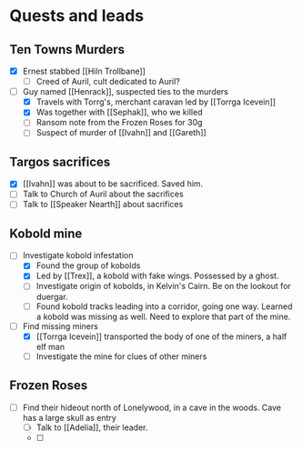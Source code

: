 # Quests and leads

## Ten Towns Murders
- [x] Ernest stabbed [[Hiln Trollbane]]
	- [ ] Creed of Auril, cult dedicated to Auril?
- [ ] Guy named [[Henrack]], suspected ties to the murders
	- [x] Travels with Torrg's, merchant caravan led by [[Torrga Icevein]]
	- [x] Was together with [[Sephak]], who we killed
	- [ ] Ransom note from the Frozen Roses for 30g
	- [ ] Suspect of murder of [[Ivahn]] and [[Gareth]]

## Targos sacrifices
- [x] [[Ivahn]] was about to be sacrificed. Saved him.
- [ ] Talk to Church of Auril about the sacrifices
- [ ] Talk to [[Speaker Nearth]] about sacrifices

## Kobold mine
- [ ] Investigate kobold infestation
	- [x] Found the group of kobolds
	- [x] Led by [[Trex]], a kobold with fake wings. Possessed by a ghost.
	- [ ] Investigate origin of kobolds, in Kelvin's Cairn. Be on the lookout for duergar.
	- [ ] Found kobold tracks leading into a corridor, going one way. Learned a kobold was missing as well. Need to explore that part of the mine.
- [ ] Find missing miners
	- [x] [[Torrga Icevein]] transported the body of one of the miners, a half elf man
	- [ ] Investigate the mine for clues of other miners

## Frozen Roses
- [ ] Find their hideout north of Lonelywood, in a cave in the woods. Cave has a large skull as entry
	- [ ] Talk to [[Adelia]], their leader.
	- [ ] 